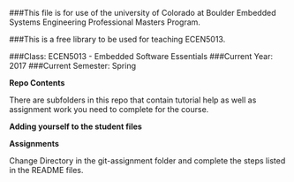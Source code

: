 ###This file is for use of the university of Colorado at Boulder Embedded Systems Engineering Professional Masters Program.

###This is a free library to be used for teaching ECEN5013. 

###Class:  ECEN5013 - Embedded Software Essentials
###Current Year: 2017
###Current Semester: Spring

**Repo Contents**

There are subfolders in this repo that contain tutorial help as well as assignment work you need to complete for the course.

**Adding yourself to the student files**

**Assignments**

Change Directory in the git-assignment folder and complete the steps listed in the README files. 
